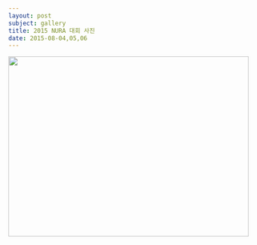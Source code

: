 ```yaml
---
layout: post
subject: gallery
title: 2015 NURA 대회 사진
date: 2015-08-04,05,06
---
```

<img src="https://github.com/hsb6350/hanaro.github.io/blob/master/assets/acts/2015NURA1.jpg?raw=true" width="480" height="360"/>

